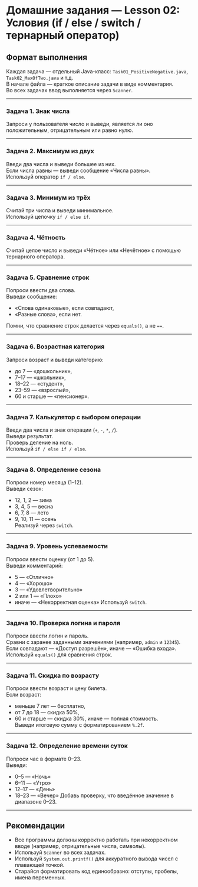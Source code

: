 # Домашние задания — Lesson 02: Условия (if / else / switch / тернарный оператор)

## Формат выполнения
Каждая задача — отдельный Java-класс:
`Task01_PositiveNegative.java`, `Task02_MaxOfTwo.java` и т.д.  
В начале файла — краткое описание задачи в виде комментария.  
Во всех задачах ввод выполняется через `Scanner`.

---

### Задача 1. Знак числа
Запроси у пользователя число и выведи, является ли оно положительным, отрицательным или равно нулю.

---

### Задача 2. Максимум из двух
Введи два числа и выведи большее из них.  
Если числа равны — выведи сообщение «Числа равны».  
Используй оператор `if / else`.

---

### Задача 3. Минимум из трёх
Считай три числа и выведи минимальное.  
Используй цепочку `if / else if`.

---

### Задача 4. Чётность
Считай целое число и выведи «Чётное» или «Нечётное» с помощью тернарного оператора.

---

### Задача 5. Сравнение строк
Попроси ввести два слова.  
Выведи сообщение:
- «Слова одинаковые», если совпадают,
- «Разные слова», если нет.

Помни, что сравнение строк делается через `equals()`, а не `==`.

---

### Задача 6. Возрастная категория
Запроси возраст и выведи категорию:
- до 7 — «дошкольник»,
- 7–17 — «школьник»,
- 18–22 — «студент»,
- 23–59 — «взрослый»,
- 60 и старше — «пенсионер».

---

### Задача 7. Калькулятор с выбором операции
Введи два числа и знак операции (`+`, `-`, `*`, `/`).  
Выведи результат.  
Проверь деление на ноль.  
Используй `if / else if / else`.

---

### Задача 8. Определение сезона
Попроси номер месяца (1–12).  
Выведи сезон:
- 12, 1, 2 — зима
- 3, 4, 5 — весна
- 6, 7, 8 — лето
- 9, 10, 11 — осень  
  Реализуй через `switch`.

---

### Задача 9. Уровень успеваемости
Попроси ввести оценку (от 1 до 5).  
Выведи комментарий:
- 5 — «Отлично»
- 4 — «Хорошо»
- 3 — «Удовлетворительно»
- 2 или 1 — «Плохо»
- иначе — «Некорректная оценка»
  Используй `switch`.

---

### Задача 10. Проверка логина и пароля
Попроси ввести логин и пароль.  
Сравни с заранее заданными значениями (например, `admin` и `12345`).  
Если совпадают — «Доступ разрешён», иначе — «Ошибка входа».  
Используй `equals()` для сравнения строк.

---

### Задача 11. Скидка по возрасту
Попроси ввести возраст и цену билета.  
Если возраст:
- меньше 7 лет — бесплатно,
- от 7 до 18 — скидка 50%,
- 60 и старше — скидка 30%,
  иначе — полная стоимость.  
  Выведи итоговую сумму с форматированием `%.2f`.

---

### Задача 12. Определение времени суток
Попроси час в формате 0–23.  
Выведи:
- 0–5 — «Ночь»
- 6–11 — «Утро»
- 12–17 — «День»
- 18–23 — «Вечер»
  Добавь проверку, что введённое значение в диапазоне 0–23.

---

## Рекомендации
- Все программы должны корректно работать при некорректном вводе (например, отрицательные числа, символы).
- Используй `Scanner` во всех задачах.
- Используй `System.out.printf()` для аккуратного вывода чисел с плавающей точкой.
- Старайся форматировать код единообразно: отступы, пробелы, имена переменных.
